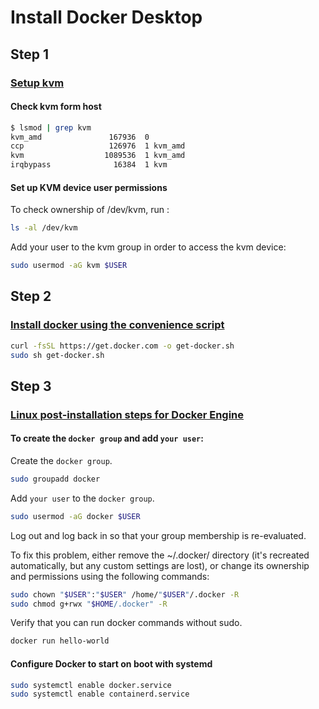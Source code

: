 # Install Docker Desktop
## Step 1
### [Setup kvm](https://docs.docker.com/desktop/setup/install/linux/)
#### Check kvm form host </br>
```bash
$ lsmod | grep kvm
kvm_amd               167936  0
ccp                   126976  1 kvm_amd
kvm                  1089536  1 kvm_amd
irqbypass              16384  1 kvm
```
#### Set up KVM device user permissions
To check ownership of /dev/kvm, run :
```bash
ls -al /dev/kvm
```
Add your user to the kvm group in order to access the kvm device:
```bash
sudo usermod -aG kvm $USER
```
## Step 2
### [Install docker using the convenience script](https://docs.docker.com/engine/install/ubuntu/#install-using-the-repository)
```bash
curl -fsSL https://get.docker.com -o get-docker.sh
sudo sh get-docker.sh
```
## Step 3
### [Linux post-installation steps for Docker Engine](https://docs.docker.com/engine/install/linux-postinstall/)

#### To create the `docker group` and add `your user`:

Create the `docker group`.
```bash
sudo groupadd docker
```

Add `your user` to the `docker group`.
```bash
sudo usermod -aG docker $USER
```
Log out and log back in so that your group membership is re-evaluated.

To fix this problem, either remove the ~/.docker/ directory (it's recreated automatically, but any custom settings are lost), or change its ownership and permissions using the following commands:
```bash
sudo chown "$USER":"$USER" /home/"$USER"/.docker -R
sudo chmod g+rwx "$HOME/.docker" -R
```

Verify that you can run docker commands without sudo.
```bash
docker run hello-world
```
#### Configure Docker to start on boot with systemd
```bash
sudo systemctl enable docker.service
sudo systemctl enable containerd.service
```
